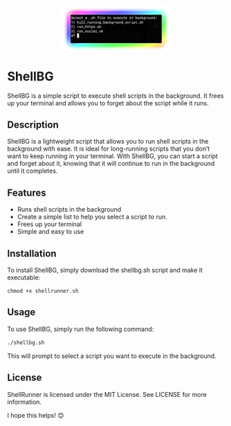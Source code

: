 <img style="display: block; margin-left: auto; margin-right: auto; width: 50%;" src="./assets/print.png" alt="ShellBG" />

# ShellBG

ShellBG is a simple script to execute shell scripts in the background. It frees up your terminal and allows you to forget about the script while it runs.



## Description
ShellBG is a lightweight script that allows you to run shell scripts in the background with ease. It is ideal for long-running scripts that you don’t want to keep running in your terminal. With ShellBG, you can start a script and forget about it, knowing that it will continue to run in the background until it completes.

## Features
- Runs shell scripts in the background
- Create a simple list to help you select a script to run.
- Frees up your terminal
- Simple and easy to use

## Installation
To install ShellBG, simply download the shellbg.sh script and make it executable:

```
chmod +x shellrunner.sh
```

## Usage

To use ShellBG, simply run the following command:

```bash
./shellbg.sh
```
This will prompt to select a script you want to execute in the background.


## License
ShellRunner is licensed under the MIT License. See LICENSE for more information.

I hope this helps! 😊

